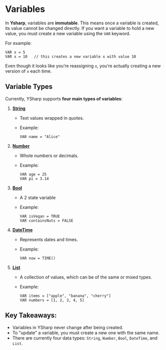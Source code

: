 # Variables

In **Ysharp**, variables are **immutable**.
This means once a variable is created, its value cannot be changed directly.
If you want a variable to hold a new value, you must create a new variable using the `VAR` keyword.

For example:

```ysharp
VAR x = 5
VAR x = 10   // this creates a new variable x with value 10
```

Even though it looks like you’re reassigning `x`, you’re actually creating a new version of `x` each time.



## Variable Types

Currently, YSharp supports **four main types of variables**:

1. **[String](./types/String.md)**

   * Text values wrapped in quotes.
   * Example:

     ```YSharp
     VAR name = "Alice"
     ```

2. **[Number](./types/Number.md)**

   * Whole numbers or decimals.
   * Example:

     ```YSharp
     VAR age = 25
     VAR pi = 3.14
     ```
4. **[Bool](./types/Bool.md)**

   * A 2 state variable
   * Example:

     ```YSharp
     VAR isVegan = TRUE
     VAR containsNuts = FALSE
     ```

3. **[DateTime](./types/DateTime.md)**

   * Represents dates and times.
   * Example:

     ```YSharp
     VAR now = TIME()
     ```

4. **[List](./types/List.md)**

   * A collection of values, which can be of the same or mixed types.
   * Example:

     ```YSharp
     VAR items = ["apple", "banana", "cherry"]
     VAR numbers = [1, 2, 3, 4, 5]
     ```


## Key Takeaways:

* Variables in YSharp never change after being created.
* To "update" a variable, you must create a new one with the same name.
* There are currently four data types: `String`, `Number`, `Bool`, `DateTime`, and `List`.

